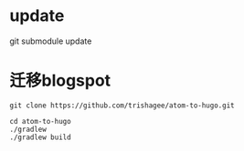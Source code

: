 # update 

git submodule update


# 迁移blogspot

```
git clone https://github.com/trishagee/atom-to-hugo.git

cd atom-to-hugo
./gradlew
./gradlew build

```
